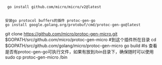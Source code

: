 ```
 go install github.com/micro/micro/v2@latest
 
 
安装go protocol buffers的插件 protoc-gen-go 
go install google.golang.org/protobuf/cmd/protoc-gen-go@latest
```



git clone https://github.com/micro/protoc-gen-micro.git $GOPATH/src/github.com/micro/protoc-gen-micro
#到这个插件所在目录
cd $GOPATH/src/github.com/golang/micro/protoc-gen-micro
go build
#ls 查看是否有protoc-gen-go可执行文件，如果有放到/bin目录下，确保随时可以使用
sudo cp protoc-gen-micro /bin